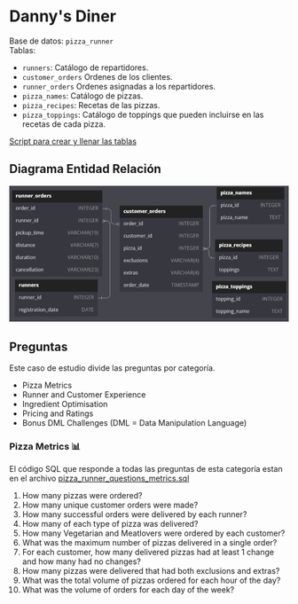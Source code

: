 # Danny's Diner

Base de datos: `pizza_runner` <br>
Tablas: 
- `runners`: Catálogo de repartidores.
- `customer_orders` Ordenes de los clientes.
- `runner_orders` Ordenes asignadas a los repartidores.
- `pizza_names`: Catálogo de pizzas.
- `pizza_recipes`: Recetas de las pizzas.
- `pizza_toppings`: Catálogo de toppings que pueden incluirse en las recetas de cada pizza.

[Script para crear y llenar las tablas](./CREATED_DB_TABLES.sql)

## Diagrama Entidad Relación

![Diagrama Entidad Relación - Week 2](../imgs/week-2_Diagram.png)

## Preguntas
Este caso de estudio divide las preguntas por categoría.
- Pizza Metrics
- Runner and Customer Experience
- Ingredient Optimisation
- Pricing and Ratings
- Bonus DML Challenges (DML = Data Manipulation Language)

### Pizza Metrics 📊
El código SQL que responde a todas las preguntas de esta categoría estan en el archivo [pizza_runner_questions_metrics.sql](./pizza_runner_questions_metrics.sql)

1. How many pizzas were ordered?
2. How many unique customer orders were made?
3. How many successful orders were delivered by each runner?
4. How many of each type of pizza was delivered?
5. How many Vegetarian and Meatlovers were ordered by each customer?
6. What was the maximum number of pizzas delivered in a single order?
7. For each customer, how many delivered pizzas had at least 1 change and how many had no changes?
8. How many pizzas were delivered that had both exclusions and extras?
9. What was the total volume of pizzas ordered for each hour of the day?
10. What was the volume of orders for each day of the week?